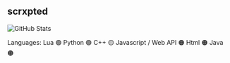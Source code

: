## scrxpted

![GitHub Stats](https://github-readme-stats.vercel.app/api?username=supercellgamer&theme=dark&hide=prs,issues&show_icons=true)

Languages:
Lua 🟢
Python 🟢
C++ 🟡
Javascript / Web API 🟠
Html 🟠
Java 🟠
